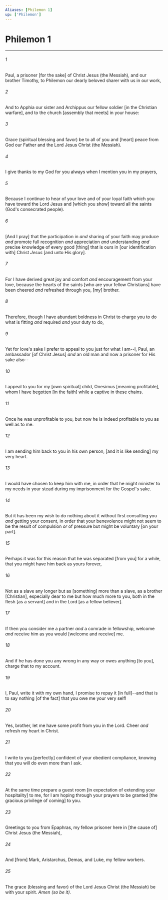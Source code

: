```yaml
---
Aliases: [Philemon 1]
up: ['Philemon']
---
```

# Philemon 1

***














###### 1 






Paul, a prisoner [for the sake] of Christ Jesus (the Messiah), and our brother Timothy, to Philemon our dearly beloved sharer with us in our work, 













###### 2 






And to Apphia our sister and Archippus our fellow soldier [in the Christian warfare], and to the church [assembly that meets] in your house: 













###### 3 






Grace (spiritual blessing and favor) be to all of you and [heart] peace from God our Father and the Lord Jesus Christ (the Messiah). 













###### 4 






I give thanks to my God for you always when I mention you in my prayers, 













###### 5 






Because I continue to hear of your love and of your loyal faith which you have toward the Lord Jesus and [which you show] toward all the saints (God's consecrated people). 













###### 6 






[And I pray] that the participation in _and_ sharing of your faith may produce _and_ promote full recognition _and_ appreciation _and_ understanding _and_ precise knowledge of every good [thing] that is ours in [our identification with] Christ _Jesus_ [and unto His glory]. 













###### 7 






For I have derived great joy and comfort _and_ encouragement from your love, because the hearts of the saints [who are your fellow Christians] have been cheered _and_ refreshed through you, [my] brother. 













###### 8 






Therefore, though I have abundant boldness in Christ to charge you to do what is fitting _and_ required _and_ your duty to do, 













###### 9 






Yet for love's sake I prefer to appeal to you just for what I am--I, Paul, an ambassador [of Christ Jesus] _and_ an old man and now a prisoner for His sake also-- 













###### 10 






I appeal to you for my [own spiritual] child, Onesimus [meaning profitable], whom I have begotten [in the faith] while a captive in these chains. 













###### 11 






Once he was unprofitable to you, but now he is indeed profitable to you as well as to me. 













###### 12 






I am sending him back to you in his own person, [and it is like sending] my very heart. 













###### 13 






I would have chosen to keep him with me, in order that he might minister to my needs in your stead during my imprisonment for the Gospel's sake. 













###### 14 






But it has been my wish to do nothing about it without first consulting you _and_ getting your consent, in order that your benevolence might not seem to be the result of compulsion _or_ of pressure but might be voluntary [on your part]. 













###### 15 






Perhaps it was for this reason that he was separated [from you] for a while, that you might have him back as yours forever, 













###### 16 






Not as a slave any longer but as [something] more than a slave, as a brother [Christian], especially dear to me but how much more to you, both in the flesh [as a servant] and in the Lord [as a fellow believer]. 













###### 17 






If then you consider me a partner _and_ a comrade in fellowship, welcome _and_ receive him as you would [welcome and receive] me. 













###### 18 






And if he has done you any wrong in any way or owes anything [to you], charge that to my account. 













###### 19 






I, Paul, write it with my own hand, I promise to repay it [in full]--and that is to say nothing [of the fact] that you owe me your very self! 













###### 20 






Yes, brother, let me have some profit from you in the Lord. Cheer _and_ refresh my heart in Christ. 













###### 21 






I write to you [perfectly] confident of your obedient compliance, knowing that you will do even more than I ask. 













###### 22 






At the same time prepare a guest room [in expectation of extending your hospitality] to me, for I am hoping through your prayers to be granted [the gracious privilege of coming] to you. 













###### 23 






Greetings to you from Epaphras, my fellow prisoner here in [the cause of] Christ Jesus (the Messiah), 













###### 24 






And [from] Mark, Aristarchus, Demas, and Luke, my fellow workers. 













###### 25 






The grace (blessing and favor) of the Lord Jesus Christ (the Messiah) be with your spirit. _Amen (so be it)._
